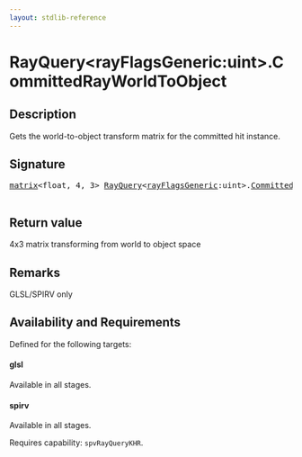 ```yaml
---
layout: stdlib-reference
---
```


# RayQuery\<rayFlagsGeneric:uint\>\.CommittedRayWorldToObject

## Description

Gets the world-to-object transform matrix for the committed hit instance.



## Signature 

<pre>
<a href="../types/matrix/index.html" class="code_type">matrix</a>&lt;<span class="code_keyword">float</span>, 4, 3&gt; <a href="../types/rayquery-03/index.html" class="code_type">RayQuery</a>&lt;<a href="../types/rayquery-03/index.html#decl-rayFlagsGeneric" class="code_var">rayFlagsGeneric</a>:<span class="code_keyword">uint</span>&gt;.<a href="committedrayworldtoobject-09chj.html">CommittedRayWorldToObject</a>();

</pre>

## Return value
4x3 matrix transforming from world to object space

## Remarks
GLSL/SPIRV only


## Availability and Requirements

Defined for the following targets:

#### glsl
Available in all stages.

#### spirv
Available in all stages.

Requires capability: `spvRayQueryKHR`.



